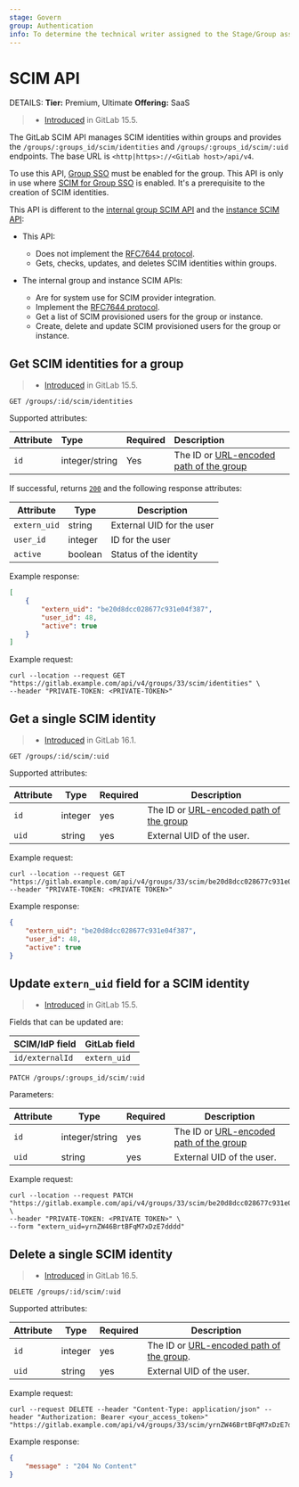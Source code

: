 ```yaml
---
stage: Govern
group: Authentication
info: To determine the technical writer assigned to the Stage/Group associated with this page, see https://handbook.gitlab.com/handbook/product/ux/technical-writing/#assignments
---
```

# SCIM API

DETAILS:
**Tier:** Premium, Ultimate
**Offering:** SaaS

> - [Introduced](https://gitlab.com/gitlab-org/gitlab/-/merge_requests/98354) in GitLab 15.5.

The GitLab SCIM API manages SCIM identities within groups and provides the `/groups/:groups_id/scim/identities` and `/groups/:groups_id/scim/:uid` endpoints. The base URL is `<http|https>://<GitLab host>/api/v4`.

To use this API, [Group SSO](../user/group/saml_sso/index.md) must be enabled for the group.
This API is only in use where [SCIM for Group SSO](../user/group/saml_sso/scim_setup.md) is enabled. It's a prerequisite to the creation of SCIM identities.

This API is different to the [internal group SCIM API](../development/internal_api/index.md#group-scim-api) and the [instance SCIM API](../development/internal_api/index.md#instance-scim-api):

- This API:
  - Does not implement the [RFC7644 protocol](https://www.rfc-editor.org/rfc/rfc7644).
  - Gets, checks, updates, and deletes SCIM identities within groups.

- The internal group and instance SCIM APIs:
  - Are for system use for SCIM provider integration.
  - Implement the [RFC7644 protocol](https://www.rfc-editor.org/rfc/rfc7644).
  - Get a list of SCIM provisioned users for the group or instance.
  - Create, delete and update SCIM provisioned users for the group or instance.

## Get SCIM identities for a group

> - [Introduced](https://gitlab.com/gitlab-org/gitlab/-/issues/227841) in GitLab 15.5.

```plaintext
GET /groups/:id/scim/identities
```

Supported attributes:

| Attribute         | Type    | Required | Description           |
|:------------------|:--------|:---------|:----------------------|
| `id`      | integer/string | Yes      | The ID or [URL-encoded path of the group](rest/index.md#namespaced-path-encoding) |

If successful, returns [`200`](rest/index.md#status-codes) and the following
response attributes:

| Attribute    | Type    | Description               |
| ------------ | ------- | ------------------------- |
| `extern_uid` | string  | External UID for the user |
| `user_id`    | integer | ID for the user           |
| `active`     | boolean | Status of the identity    |

Example response:

```json
[
    {
        "extern_uid": "be20d8dcc028677c931e04f387",
        "user_id": 48,
        "active": true
    }
]
```

Example request:

```shell
curl --location --request GET "https://gitlab.example.com/api/v4/groups/33/scim/identities" \
--header "PRIVATE-TOKEN: <PRIVATE-TOKEN>"
```

## Get a single SCIM identity

> - [Introduced](https://gitlab.com/gitlab-org/gitlab/-/merge_requests/123591) in GitLab 16.1.

```plaintext
GET /groups/:id/scim/:uid
```

Supported attributes:

| Attribute | Type    | Required | Description               |
| --------- | ------- | -------- | ------------------------- |
| `id`      | integer | yes      | The ID or [URL-encoded path of the group](rest/index.md#namespaced-path-encoding) |
| `uid`     | string  | yes      | External UID of the user. |

Example request:

```shell
curl --location --request GET "https://gitlab.example.com/api/v4/groups/33/scim/be20d8dcc028677c931e04f387" --header "PRIVATE-TOKEN: <PRIVATE TOKEN>"
```

Example response:

```json
{
    "extern_uid": "be20d8dcc028677c931e04f387",
    "user_id": 48,
    "active": true
}
```

## Update `extern_uid` field for a SCIM identity

> - [Introduced](https://gitlab.com/gitlab-org/gitlab/-/issues/227841) in GitLab 15.5.

Fields that can be updated are:

| SCIM/IdP field  | GitLab field |
| --------------- | ------------ |
| `id/externalId` | `extern_uid` |

```plaintext
PATCH /groups/:groups_id/scim/:uid
```

Parameters:

| Attribute | Type   | Required | Description               |
| --------- | ------ | -------- | ------------------------- |
| `id`      | integer/string | yes      | The ID or [URL-encoded path of the group](rest/index.md#namespaced-path-encoding) |
| `uid`     | string | yes      | External UID of the user. |

Example request:

```shell
curl --location --request PATCH "https://gitlab.example.com/api/v4/groups/33/scim/be20d8dcc028677c931e04f387" \
--header "PRIVATE-TOKEN: <PRIVATE TOKEN>" \
--form "extern_uid=yrnZW46BrtBFqM7xDzE7dddd"
```

## Delete a single SCIM identity

> - [Introduced](https://gitlab.com/gitlab-org/gitlab/-/issues/423592) in GitLab 16.5.

```plaintext
DELETE /groups/:id/scim/:uid
```

Supported attributes:

| Attribute | Type    | Required | Description               |
| --------- | ------- | -------- | ------------------------- |
| `id`      | integer | yes      | The ID or [URL-encoded path of the group](rest/index.md#namespaced-path-encoding). |
| `uid`     | string  | yes      | External UID of the user. |

Example request:

```shell
curl --request DELETE --header "Content-Type: application/json" --header "Authorization: Bearer <your_access_token>" "https://gitlab.example.com/api/v4/groups/33/scim/yrnZW46BrtBFqM7xDzE7dddd"

```

Example response:

```json
{
    "message" : "204 No Content"
}
```
